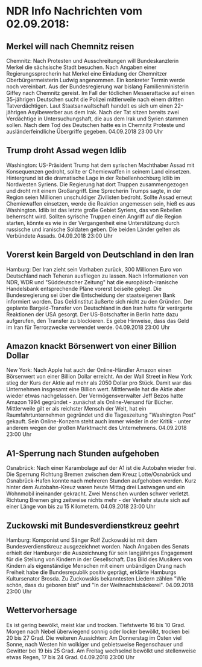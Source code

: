 # NDR Info Nachrichten vom 02.09.2018:


## Merkel will nach Chemnitz reisen
Chemnitz:	Nach Protesten und Ausschreitungen will Bundeskanzlerin Merkel die sächsische Stadt besuchen. Nach Angaben einer Regierungssprecherin hat Merkel eine Einladung der Chemnitzer Oberbürgermeisterin Ludwig angenommen. Ein konkreter Termin werde noch vereinbart. Aus der Bundesregierung war bislang Familienministerin Giffey nach Chemnitz gereist. Im Fall der tödlichen Messerattacke auf einen 35-jährigen Deutschen sucht die Polizei mittlerweile nach einem dritten Tatverdächtigen. Laut Staatsanwaltschaft handelt es sich um einen 22-jährigen Asylbewerber aus dem Irak. Nach der Tat sitzen bereits zwei Verdächtige in Untersuchungshaft, die aus dem Irak und Syrien stammen sollen. Nach dem Tod des Deutschen hatte es in Chemnitz Proteste und ausländerfeindliche Übergriffe gegeben. 04.09.2018 23:00 Uhr 

## Trump droht Assad wegen Idlib
Washington: US-Präsident Trump hat dem syrischen Machthaber Assad mit Konsequenzen gedroht, sollte er Chemiewaffen in seinem Land einsetzen. Hintergrund ist die dramatische Lage in der Rebellenhochburg Idlib im Nordwesten Syriens. Die Regierung hat dort Truppen zusammengezogen und droht mit einem Großangriff. Eine Sprecherin Trumps sagte, in der Region seien Millionen unschuldiger Zivilisten bedroht. Sollte Assad erneut Chemiewaffen einsetzen, werde die Reaktion angemessen sein, hieß es aus Washington. Idlib ist das letzte große Gebiet Syriens, das von Rebellen beherrscht wird. Sollten syrische Truppen einen Angriff auf die Region starten, könnte es wie in der Vergangenheit eine Unterstützung durch russische und iranische Soldaten geben. Die beiden Länder gelten als Verbündete Assads. 04.09.2018 23:00 Uhr 

## Vorerst kein Bargeld von Deutschland in den Iran
Hamburg: Der Iran zieht sein Vorhaben zurück, 300 Millionen Euro von Deutschland nach Teheran ausfliegen zu lassen. Nach Informationen von NDR, WDR und "Süddeutscher Zeitung" hat die europäisch-iranische Handelsbank entsprechende Pläne vorerst beiseite gelegt. Die Bundesregierung sei über die Entscheidung der staatseigenen Bank informiert worden. Das Geldinstitut äußerte sich nicht zu den Gründen. Der geplante Bargeld-Transfer von Deutschland in den Iran hatte für verärgerte Reaktionen der USA gesorgt. Der US-Botschafter in Berlin hatte dazu aufgerufen, den Transfer zu blockieren. Es gebe Hinweise, dass das Geld im Iran für Terrorzwecke verwendet werde. 04.09.2018 23:00 Uhr 

## Amazon knackt Börsenwert von einer Billion Dollar
New York: Nach Apple hat auch der Online-Händler Amazon einen Börsenwert von einer Billion Dollar erreicht. An der Wall Street in New York stieg der Kurs der Aktie auf mehr als 2050 Dollar pro Stück. Damit war das Unternehmen insgesamt eine Billion wert. Mittlerweile hat die Aktie aber wieder etwas nachgelassen. Der Vermögensverwalter Jeff Bezos hatte Amazon 1994 gegründet - zunächst als Online-Versand für Bücher. Mittlerweile gilt er als reichster Mensch der Welt, hat ein Raumfahrtunternehmen gegründet und die Tageszeitung "Washington Post" gekauft. Sein Online-Konzern steht auch immer wieder in der Kritik - unter anderem wegen der großen Marktmacht des Unternehmens. 04.09.2018 23:00 Uhr 

## A1-Sperrung nach Stunden aufgehoben
Osnabrück:	Nach einer Karambolage auf der A1 ist die Autobahn wieder frei. Die Sperrung Richtung Bremen zwischen dem Kreuz Lotte/Osnabrück und Osnabrück-Hafen konnte nach mehreren Stunden aufgehoben werden. Kurz hinter dem Autobahn-Kreuz waren heute Mittag drei Lastwagen und ein Wohnmobil ineinander gekracht. Zwei Menschen wurden schwer verletzt. Richtung Bremen ging zeitweise nichts mehr - der Verkehr staute sich auf einer Länge von bis zu 15 Kilometern. 04.09.2018 23:00 Uhr 

## Zuckowski mit Bundesverdienstkreuz geehrt
Hamburg:	Komponist und Sänger Rolf Zuckowski ist mit dem Bundesverdienstkreuz ausgezeichnet worden. Nach Angaben des Senats erhielt der Hamburger die Auszeichnung für sein langjähriges Engagement für die Stellung von Kindern in der Gesellschaft. Das Bild des Musikers von Kindern als eigenständige Menschen mit einem unbändigen Drang nach Freiheit habe die Bundesrepublik positiv geprägt, erklärte Hamburgs Kultursenator Brosda. Zu Zuckowskis bekanntesten Liedern zählen "Wie schön, dass du geboren bist" und "In der Weihnachtsbäckerei". 04.09.2018 23:00 Uhr 

## Wettervorhersage
Es ist gering bewölkt, meist klar und trocken. Tiefstwerte 16 bis 10 Grad. Morgen nach Nebel überwiegend sonnig oder locker bewölkt, trocken bei 20 bis 27 Grad. Die weiteren Aussichten: Am Donnerstag im Osten viel Sonne, nach Westen hin wolkiger und gebietsweise Regenschauer und Gewitter bei 19 bis 25 Grad. Am Freitag wechselnd bewölkt und stellenweise etwas Regen, 17 bis 24 Grad. 04.09.2018 23:00 Uhr 
